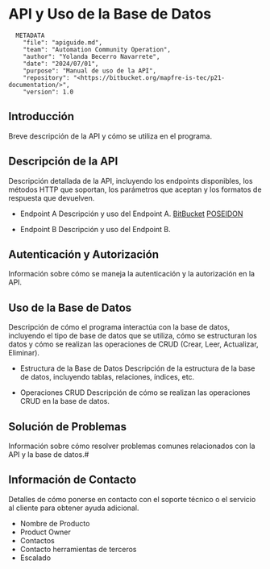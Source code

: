 # API y Uso de la Base de Datos

```Shell
  METADATA
    "file": "apiguide.md",
    "team": "Automation Community Operation",
    "author": "Yolanda Becerro Navarrete",
    "date": "2024/07/01",
    "purpose": "Manual de uso de la API",
    "repository": "<https://bitbucket.org/mapfre-is-tec/p21-documentation/>",
    "version": 1.0
```

## Introducción

Breve descripción de la API y cómo se utiliza en el programa.

## Descripción de la API

Descripción detallada de la API, incluyendo los endpoints disponibles, los métodos HTTP que soportan, los parámetros que aceptan y los formatos de respuesta que devuelven.

- Endpoint A
Descripción y uso del Endpoint A.
[BitBucket](https://bitbucket.or/mapfre-is-tec/p21-documentation/)
[POSEIDON](https://zeus.mapfre.com/poseidon/logout)

- Endpoint B
Descripción y uso del Endpoint B.

## Autenticación y Autorización

Información sobre cómo se maneja la autenticación y la autorización en la API.

## Uso de la Base de Datos

Descripción de cómo el programa interactúa con la base de datos, incluyendo el tipo de base de datos que se utiliza, cómo se estructuran los datos y cómo se realizan las operaciones de CRUD (Crear, Leer, Actualizar, Eliminar).

- Estructura de la Base de Datos
Descripción de la estructura de la base de datos, incluyendo tablas, relaciones, índices, etc.

- Operaciones CRUD
Descripción de cómo se realizan las operaciones CRUD en la base de datos.

## Solución de Problemas

Información sobre cómo resolver problemas comunes relacionados con la API y la base de datos.#

## Información de Contacto

Detalles de cómo ponerse en contacto con el soporte técnico o el servicio al cliente para obtener ayuda adicional.

- Nombre de Producto
- Product Owner
- Contactos
- Contacto herramientas de terceros
- Escalado
